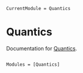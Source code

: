 ```@meta
CurrentModule = Quantics
```

# Quantics

Documentation for [Quantics](https://github.com/shinaoka/Quantics.jl).

```@index
```

```@autodocs
Modules = [Quantics]
```
